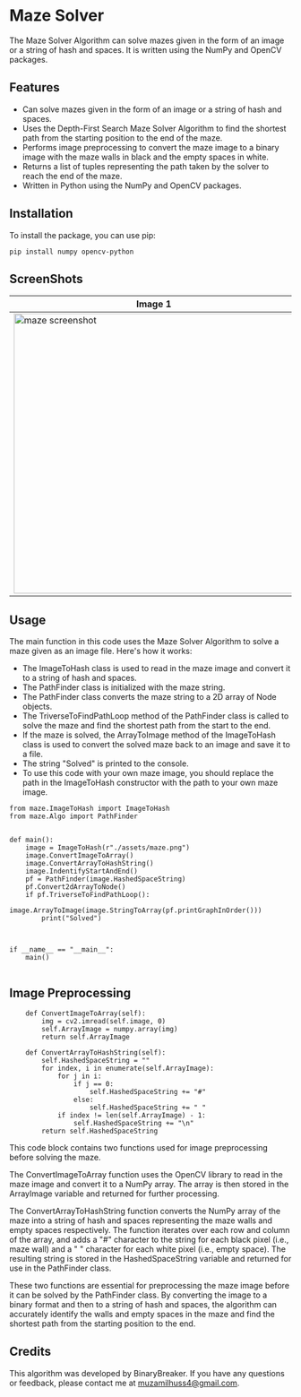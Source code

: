 # Maze Solver

The Maze Solver Algorithm  can solve mazes given in the form of an image or a string of hash and spaces. It is written using the NumPy and OpenCV packages.

## Features
- Can solve mazes given in the form of an image or a string of hash and spaces.
- Uses the Depth-First Search Maze Solver Algorithm to find the shortest path from the starting position to the end of the maze.
- Performs image preprocessing to convert the maze image to a binary image with the maze walls in black and the empty spaces in white.
- Returns a list of tuples representing the path taken by the solver to reach the end of the maze.
- Written in Python using the NumPy and OpenCV packages.

## Installation
To install the package, you can use pip:
```
pip install numpy opencv-python

```

## ScreenShots
| Image 1 | Image 2 |  Image 3 |  Image 4 |
| ------- | ------- |  ------- |  ------- |
|<img src="https://github.com/BinaryBreaker/MazeSolver/tree/master/screenshots/img.png" alt="maze screenshot" height="500">|<img src="https://github.com/BinaryBreaker/MazeSolver/tree/master/screenshots/img_1.png" alt="maze screenshot" height="500">|<img src="https://github.com/BinaryBreaker/MazeSolver/tree/master/screenshots/img_2.png" alt="maze screenshot" height="500">|<img src="https://github.com/BinaryBreaker/MazeSolver/tree/master/screenshots/img_3.png" alt="maze screenshot" height="500">|


## Usage
The main function in this code uses the Maze Solver Algorithm to solve a maze given as an image file. Here's how it works:

- The ImageToHash class is used to read in the maze image and convert it to a string of hash and spaces.
- The PathFinder class is initialized with the maze string.
- The PathFinder class converts the maze string to a 2D array of Node objects.
- The TriverseToFindPathLoop method of the PathFinder class is called to solve the maze and find the shortest path from the start to the end.
- If the maze is solved, the ArrayToImage method of the ImageToHash class is used to convert the solved maze back to an image and save it to a file.
- The string "Solved" is printed to the console.
- To use this code with your own maze image, you should replace the path in the ImageToHash constructor with the path to your own maze image.

```
from maze.ImageToHash import ImageToHash
from maze.Algo import PathFinder


def main():
    image = ImageToHash(r"./assets/maze.png")
    image.ConvertImageToArray()
    image.ConvertArrayToHashString()
    image.IndentifyStartAndEnd()
    pf = PathFinder(image.HashedSpaceString)
    pf.Convert2dArrayToNode()
    if pf.TriverseToFindPathLoop():
        image.ArrayToImage(image.StringToArray(pf.printGraphInOrder()))
        print("Solved")



if __name__ == "__main__":
    main()


```


## Image Preprocessing

```
    def ConvertImageToArray(self):
        img = cv2.imread(self.image, 0)
        self.ArrayImage = numpy.array(img)
        return self.ArrayImage
        
    def ConvertArrayToHashString(self):
        self.HashedSpaceString = ""
        for index, i in enumerate(self.ArrayImage):
            for j in i:
                if j == 0:
                    self.HashedSpaceString += "#"
                else:
                    self.HashedSpaceString += " "
            if index != len(self.ArrayImage) - 1:
                self.HashedSpaceString += "\n"
        return self.HashedSpaceString

```
This code block contains two functions used for image preprocessing before solving the maze.

The ConvertImageToArray function uses the OpenCV library to read in the maze image and convert it to a NumPy array. The array is then stored in the ArrayImage variable and returned for further processing.

The ConvertArrayToHashString function converts the NumPy array of the maze into a string of hash and spaces representing the maze walls and empty spaces respectively. The function iterates over each row and column of the array, and adds a "#" character to the string for each black pixel (i.e., maze wall) and a " " character for each white pixel (i.e., empty space). The resulting string is stored in the HashedSpaceString variable and returned for use in the PathFinder class.

These two functions are essential for preprocessing the maze image before it can be solved by the PathFinder class. By converting the image to a binary format and then to a string of hash and spaces, the algorithm can accurately identify the walls and empty spaces in the maze and find the shortest path from the starting position to the end.



## Credits
This algorithm was developed by BinaryBreaker. If you have any questions or feedback, please contact me at muzamilhuss4@gmail.com.
